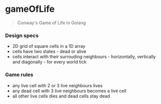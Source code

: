 # gameOfLife
> Conway's Game of Life in Golang

### Design specs
* 2D grid of square cells in a 1D array
* cells have two states - dead or alive
* cells interact with their surrouding neighbours - horizontally, vertically and diagonally - for every world tick 

### Game rules
* any live cell with 2 or 3 live neighbours lives
* any dead cell with 3 live neighbours becomes a live cell
* all other live cells dies and dead cells stay dead
